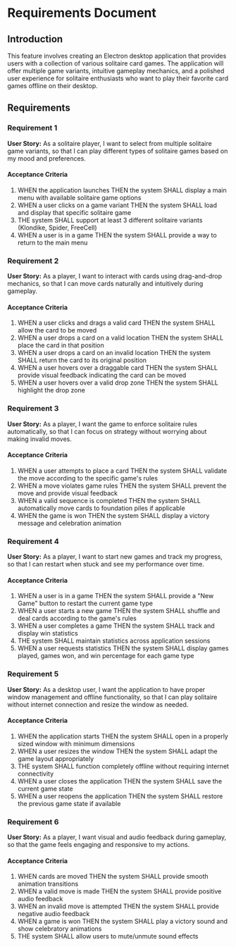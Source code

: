 # Requirements Document

## Introduction

This feature involves creating an Electron desktop application that provides users with a collection of various solitaire card games. The application will offer multiple game variants, intuitive gameplay mechanics, and a polished user experience for solitaire enthusiasts who want to play their favorite card games offline on their desktop.

## Requirements

### Requirement 1

**User Story:** As a solitaire player, I want to select from multiple solitaire game variants, so that I can play different types of solitaire games based on my mood and preferences.

#### Acceptance Criteria

1. WHEN the application launches THEN the system SHALL display a main menu with available solitaire game options
2. WHEN a user clicks on a game variant THEN the system SHALL load and display that specific solitaire game
3. THE system SHALL support at least 3 different solitaire variants (Klondike, Spider, FreeCell)
4. WHEN a user is in a game THEN the system SHALL provide a way to return to the main menu

### Requirement 2

**User Story:** As a player, I want to interact with cards using drag-and-drop mechanics, so that I can move cards naturally and intuitively during gameplay.

#### Acceptance Criteria

1. WHEN a user clicks and drags a valid card THEN the system SHALL allow the card to be moved
2. WHEN a user drops a card on a valid location THEN the system SHALL place the card in that position
3. WHEN a user drops a card on an invalid location THEN the system SHALL return the card to its original position
4. WHEN a user hovers over a draggable card THEN the system SHALL provide visual feedback indicating the card can be moved
5. WHEN a user hovers over a valid drop zone THEN the system SHALL highlight the drop zone

### Requirement 3

**User Story:** As a player, I want the game to enforce solitaire rules automatically, so that I can focus on strategy without worrying about making invalid moves.

#### Acceptance Criteria

1. WHEN a user attempts to place a card THEN the system SHALL validate the move according to the specific game's rules
2. WHEN a move violates game rules THEN the system SHALL prevent the move and provide visual feedback
3. WHEN a valid sequence is completed THEN the system SHALL automatically move cards to foundation piles if applicable
4. WHEN the game is won THEN the system SHALL display a victory message and celebration animation

### Requirement 4

**User Story:** As a player, I want to start new games and track my progress, so that I can restart when stuck and see my performance over time.

#### Acceptance Criteria

1. WHEN a user is in a game THEN the system SHALL provide a "New Game" button to restart the current game type
2. WHEN a user starts a new game THEN the system SHALL shuffle and deal cards according to the game's rules
3. WHEN a user completes a game THEN the system SHALL track and display win statistics
4. THE system SHALL maintain statistics across application sessions
5. WHEN a user requests statistics THEN the system SHALL display games played, games won, and win percentage for each game type

### Requirement 5

**User Story:** As a desktop user, I want the application to have proper window management and offline functionality, so that I can play solitaire without internet connection and resize the window as needed.

#### Acceptance Criteria

1. WHEN the application starts THEN the system SHALL open in a properly sized window with minimum dimensions
2. WHEN a user resizes the window THEN the system SHALL adapt the game layout appropriately
3. THE system SHALL function completely offline without requiring internet connectivity
4. WHEN a user closes the application THEN the system SHALL save the current game state
5. WHEN a user reopens the application THEN the system SHALL restore the previous game state if available

### Requirement 6

**User Story:** As a player, I want visual and audio feedback during gameplay, so that the game feels engaging and responsive to my actions.

#### Acceptance Criteria

1. WHEN cards are moved THEN the system SHALL provide smooth animation transitions
2. WHEN a valid move is made THEN the system SHALL provide positive audio feedback
3. WHEN an invalid move is attempted THEN the system SHALL provide negative audio feedback
4. WHEN a game is won THEN the system SHALL play a victory sound and show celebratory animations
5. THE system SHALL allow users to mute/unmute sound effects